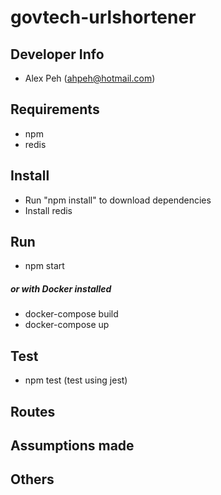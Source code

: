 # govtech-urlshortener

## Developer Info
 - Alex Peh (ahpeh@hotmail.com)
 
## Requirements
- npm
- redis

## Install
- Run "npm install" to download dependencies
- Install redis

## Run
- npm start
##### or with Docker installed
- docker-compose build
- docker-compose up

## Test
- npm test (test using jest)

## Routes

## Assumptions made


## Others
